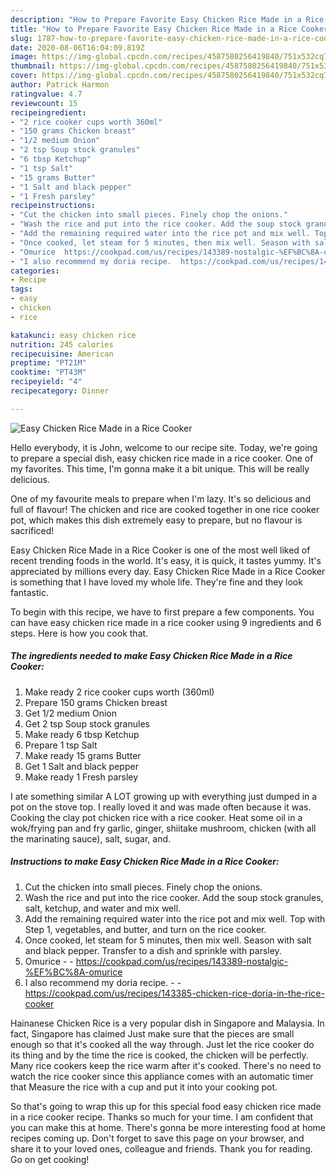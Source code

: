 ```yaml
---
description: "How to Prepare Favorite Easy Chicken Rice Made in a Rice Cooker"
title: "How to Prepare Favorite Easy Chicken Rice Made in a Rice Cooker"
slug: 1787-how-to-prepare-favorite-easy-chicken-rice-made-in-a-rice-cooker
date: 2020-08-06T16:04:09.819Z
image: https://img-global.cpcdn.com/recipes/4587580256419840/751x532cq70/easy-chicken-rice-made-in-a-rice-cooker-recipe-main-photo.jpg
thumbnail: https://img-global.cpcdn.com/recipes/4587580256419840/751x532cq70/easy-chicken-rice-made-in-a-rice-cooker-recipe-main-photo.jpg
cover: https://img-global.cpcdn.com/recipes/4587580256419840/751x532cq70/easy-chicken-rice-made-in-a-rice-cooker-recipe-main-photo.jpg
author: Patrick Harmon
ratingvalue: 4.7
reviewcount: 15
recipeingredient:
- "2 rice cooker cups worth 360ml"
- "150 grams Chicken breast"
- "1/2 medium Onion"
- "2 tsp Soup stock granules"
- "6 tbsp Ketchup"
- "1 tsp Salt"
- "15 grams Butter"
- "1 Salt and black pepper"
- "1 Fresh parsley"
recipeinstructions:
- "Cut the chicken into small pieces. Finely chop the onions."
- "Wash the rice and put into the rice cooker. Add the soup stock granules, salt, ketchup, and water and mix well."
- "Add the remaining required water into the rice pot and mix well. Top with Step 1, vegetables, and butter, and turn on the rice cooker."
- "Once cooked, let steam for 5 minutes, then mix well. Season with salt and black pepper. Transfer to a dish and sprinkle with parsley."
- "Omurice  https://cookpad.com/us/recipes/143389-nostalgic-%EF%BC%8A-omurice"
- "I also recommend my doria recipe.  https://cookpad.com/us/recipes/143385-chicken-rice-doria-in-the-rice-cooker"
categories:
- Recipe
tags:
- easy
- chicken
- rice

katakunci: easy chicken rice 
nutrition: 245 calories
recipecuisine: American
preptime: "PT21M"
cooktime: "PT43M"
recipeyield: "4"
recipecategory: Dinner

---
```



![Easy Chicken Rice Made in a Rice Cooker](https://img-global.cpcdn.com/recipes/4587580256419840/751x532cq70/easy-chicken-rice-made-in-a-rice-cooker-recipe-main-photo.jpg)

Hello everybody, it is John, welcome to our recipe site. Today, we're going to prepare a special dish, easy chicken rice made in a rice cooker. One of my favorites. This time, I'm gonna make it a bit unique. This will be really delicious.

One of my favourite meals to prepare when I&#39;m lazy. It&#39;s so delicious and full of flavour! The chicken and rice are cooked together in one rice cooker pot, which makes this dish extremely easy to prepare, but no flavour is sacrificed!

Easy Chicken Rice Made in a Rice Cooker is one of the most well liked of recent trending foods in the world. It's easy, it is quick, it tastes yummy. It's appreciated by millions every day. Easy Chicken Rice Made in a Rice Cooker is something that I have loved my whole life. They're fine and they look fantastic.


To begin with this recipe, we have to first prepare a few components. You can have easy chicken rice made in a rice cooker using 9 ingredients and 6 steps. Here is how you cook that.

<!--inarticleads1-->

##### The ingredients needed to make Easy Chicken Rice Made in a Rice Cooker:

1. Make ready 2 rice cooker cups worth (360ml)
1. Prepare 150 grams Chicken breast
1. Get 1/2 medium Onion
1. Get 2 tsp Soup stock granules
1. Make ready 6 tbsp Ketchup
1. Prepare 1 tsp Salt
1. Make ready 15 grams Butter
1. Get 1 Salt and black pepper
1. Make ready 1 Fresh parsley


I ate something similar A LOT growing up with everything just dumped in a pot on the stove top. I really loved it and was made often because it was. Cooking the clay pot chicken rice with a rice cooker. Heat some oil in a wok/frying pan and fry garlic, ginger, shiitake mushroom, chicken (with all the marinating sauce), salt, sugar, and. 

<!--inarticleads2-->

##### Instructions to make Easy Chicken Rice Made in a Rice Cooker:

1. Cut the chicken into small pieces. Finely chop the onions.
1. Wash the rice and put into the rice cooker. Add the soup stock granules, salt, ketchup, and water and mix well.
1. Add the remaining required water into the rice pot and mix well. Top with Step 1, vegetables, and butter, and turn on the rice cooker.
1. Once cooked, let steam for 5 minutes, then mix well. Season with salt and black pepper. Transfer to a dish and sprinkle with parsley.
1. Omurice -  - https://cookpad.com/us/recipes/143389-nostalgic-%EF%BC%8A-omurice
1. I also recommend my doria recipe. -  - https://cookpad.com/us/recipes/143385-chicken-rice-doria-in-the-rice-cooker


Hainanese Chicken Rice is a very popular dish in Singapore and Malaysia. In fact, Singapore has claimed Just make sure that the pieces are small enough so that it&#39;s cooked all the way through. Just let the rice cooker do its thing and by the time the rice is cooked, the chicken will be perfectly. Many rice cookers keep the rice warm after it&#39;s cooked. There&#39;s no need to watch the rice cooker since this appliance comes with an automatic timer that Measure the rice with a cup and put it into your cooking pot. 

So that's going to wrap this up for this special food easy chicken rice made in a rice cooker recipe. Thanks so much for your time. I am confident that you can make this at home. There's gonna be more interesting food at home recipes coming up. Don't forget to save this page on your browser, and share it to your loved ones, colleague and friends. Thank you for reading. Go on get cooking!
